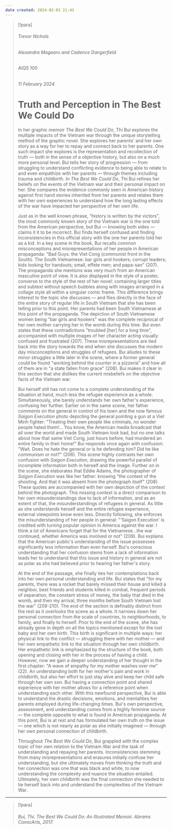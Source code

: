 ```yaml
---
date created: 2024-02-03 21:43
---
```


> [!para]
> ###### Trevor Nichols
> ###### Alexandra Magearu and Cadence Dangerfield
> ###### AIQS 100
> ###### 11 February 2024
> # Truth and Perception in The Best We Could Do
> 
> In her graphic memoir *The Best We Could Do*, Thi Bui explores the multiple impacts of the Vietnam war through the unique storytelling method of the graphic novel. She explores her parents’ and her own story as a way for her to repay and connect back to her parents. One such impact she explores is the representation and recollection of truth — both in the sense of a objective history, but also on a much more personal level. Bui tells her story of  progression — from struggling to understand conflicting evidence to being able to relate to and even empathize with her parents — through themes including trauma and childbirth. In *The Best We Could Do*, Thi Bui refines her beliefs on the events of the Vietnam war and their personal impact on her. She compares the evidence commonly seen in American history against first hand stories inherited from her parents and relates them with her own experiences to understand how the long lasting effects of the war have impacted her perspective of her own life.
> 
> Just as in the well known phrase, "history is written by the victors", the most commonly known story of the Vietnam war is the one told from the American perspective, but Bui — knowing both sides — claims it it to be incorrect. Bui finds herself confused and finding inconsistencies in this official story with the one her parents told her as a kid. In a key scene in the book, Bui recalls common misconceptions and misrepresentations of her people in American propaganda: "Bad Guys: the Viet Cong (communist front in the South). The South Vietnamese: bar girls and hookers; corrupt leaders; kids looking for handouts; small, effete men; and papa-san" (207). The propaganda she mentions was very much from an American masculine point of view. It is also displayed in the style of a poster, converse to the style of the rest of her novel: containing larger titles and subtext without speech bubbles along with images arranged in a collage style all within a singular comic frame. This difference brings interest to the topic she discusses — and flies directly in the face of the entire story of regular life in South Vietnam that she has been telling prior to this point. Her parents had been South Vietnamese at this point of the propaganda. The depiction of South Vietnamese women being "bar girls and hookers" was the complete reciprocal of her own mother carrying her in the womb during this time. Bui even states that these contradictions "troubled [her] for a long time", accompanied with multiple images of her character acting visually confused and frustrated (207). These misrepresentations are tied back into the story towards the end when she discusses the modern day misconceptions and struggles of refugees. Bui alludes to these minor struggles a little later in the scene, where a former general could be found "working behind the counter in a pizzeria" and how all of them are in "a state fallen from grace" (208). Bui makes it clear in this section that she dislikes the current misbeliefs on the objective facts of the Vietnam war.
> 
> Bui herself still has not come to a complete understanding of the situation at hand, much less the refugee experience as a whole. Simultaneously, she barely understands her own father's experience, confusing her further. Earlier on in the same scene, her father comments on the general in control of his town and the now famous *Saigon Execution* photo depicting the general pointing a gun at a Viet Minh fighter: "Treating their own people like criminals, no wonder people hated them!... You know, the American media broadcast that all over the world and made South Vietnam look bad, but no one talks about how that same Viet Cong, just hours before, had murdered an entire family in their home!" Bui responds once again with confusion: "Wait. Does he hate the general or is he defending him? Did he like communism or not?" (206). This scene highly contrasts her own confusion with *Saigon Execution*, drawing the powerful parallel of incomplete information both in herself and the image. Further on in the scene, she elaborates that Eddie Adams, the photographer of *Saigon Execution* was like her father: knowing "the context of the shooting. And that it was absent from the photograph itself" (208). These quotes are accompanied with her own depiction of the context behind the photograph. This missing context is a direct comparison to her own misunderstandings due to lack of information, and as an extent of that, the misunderstandings of refugees in general. As little as she understands herself and the entire refugee experience, external viewpoints know even less. Directly following, she enforces the misunderstanding of her people in general: "'Saigon Execution' is credited with turning popular opinion in America against the war. I think a lot of Americans forget that for the Vietnamese...the war continued, whether America was involved or not" (209). Bui explains that the American public's understanding of the issue possesses significantly less information than even herself. Bui's conscious understanding that her confusion stems from a lack of information leads her to understand that this issue and history in general are not as polar as she had believed prior to hearing her father's story.
> 
> At the end of the passage, she finally ties her contemplations back into her own personal understanding and life. Bui states that "for my parents, there was a rocket that barely missed their house and killed a neighbor, best friends and students killed in combat, frequent periods of separation, the constant stress of money, the baby that died in the womb, and then my arrival, three months before South Vietnam lost the war" (209-210). The end of the section is definably distinct from the rest as it overlooks the scene as a whole. It narrows down her personal connection from the scale of countries, to neighborhoods, to family, and finally to herself. Prior to the end of the scene, she has already gone in depth on all the topics mentioned except for the lost baby and her own birth. This birth is significant in multiple ways: her physical link to the conflict — struggling there with her mother — and her own empathetic link to the situation through her own childbirth. Her empathetic link is emphasized by the structure of the book, both opening and closing with her in the process of having a child. However, now we gain a deeper understanding of her thought in the first chapter: "A wave of empathy for my mother washes over me" (22). An understanding both for her mother's pain and work in childbirth, but also her effort to just stay alive and keep her child safe through her own son. Bui having a connection point and shared experience with her mother allows for a reference point when understanding each other. With this newfound perspective, Bui is able to understand the drastic decisions, emotions, and mentalities her parents employed during life-changing times. Bui's own perspective, assessment, and understanding comes from a highly feminine source — the complete opposite to what is found in American propaganda. At this point, Bui is at rest and has formulated her own truth on the issue — one which is not nearly as polar as she initially imagined — through her own personal connection of childbirth.
> 
> Throughout *The Best We Could Do*, Bui grappled with the complex topic of her own relation to the Vietnam War and the task of understanding and repaying her parents. Inconsistencies stemming from many misrepresentations and erasures initially confuse her understanding, but she ultimately moves from thinking the truth and her connection was one that was black and white, to now understanding the complexity and nuance the situation entailed. Ultimately, her own childbirth was the final connection she needed to tie herself back into and understand the complexities of the Vietnam War.

---

> [!para]
> ###### Bui, Thi. *The Best We Could Do: An Illustrated Memoir*. Abrams ComicArts, 2017. 
